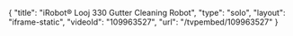 {
    "title": "iRobot&reg;  Looj 330 Gutter Cleaning Robot",
    "type": "solo",
    "layout": "iframe-static",
    "videoId": "109963527",
    "url": "\/tvpembed\/109963527"
}